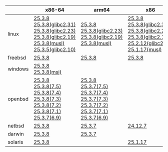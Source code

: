||x86-64|arm64|x86|armv7|ppc64le|armel|
| --- | --- | --- | --- | --- | --- | --- |
|linux|[25.3.8](https://github.com/roswell/sbcl_head/releases/download/25.3.8/sbcl-25.3.8-x86-64-linux-binary.tar.bz2)<br />[25.3.8(glibc2.31)](https://github.com/roswell/sbcl_head/releases/download/25.3.8/sbcl-25.3.8-x86-64-linux-glibc2.31-binary.tar.bz2)<br />[25.3.8(glibc2.23)](https://github.com/roswell/sbcl_head/releases/download/25.3.8/sbcl-25.3.8-x86-64-linux-glibc2.23-binary.tar.bz2)<br />[25.3.8(glibc2.19)](https://github.com/roswell/sbcl_head/releases/download/25.3.8/sbcl-25.3.8-x86-64-linux-glibc2.19-binary.tar.bz2)<br />[25.3.8(musl)](https://github.com/roswell/sbcl_head/releases/download/25.3.8/sbcl-25.3.8-x86-64-linux-musl-binary.tar.bz2)<br />[25.3.5(glibc2.10)](https://github.com/roswell/sbcl_head/releases/download/25.3.5/sbcl-25.3.5-x86-64-linux-glibc2.10-binary.tar.bz2)<br />|[25.3.8](https://github.com/roswell/sbcl_head/releases/download/25.3.8/sbcl-25.3.8-arm64-linux-binary.tar.bz2)<br />[25.3.8(glibc2.23)](https://github.com/roswell/sbcl_head/releases/download/25.3.8/sbcl-25.3.8-arm64-linux-glibc2.23-binary.tar.bz2)<br />[25.3.8(glibc2.19)](https://github.com/roswell/sbcl_head/releases/download/25.3.8/sbcl-25.3.8-arm64-linux-glibc2.19-binary.tar.bz2)<br />[25.3.8(musl)](https://github.com/roswell/sbcl_head/releases/download/25.3.8/sbcl-25.3.8-arm64-linux-musl-binary.tar.bz2)<br />|[25.3.8](https://github.com/roswell/sbcl_head/releases/download/25.3.8/sbcl-25.3.8-x86-linux-binary.tar.bz2)<br />[25.3.8(glibc2.31)](https://github.com/roswell/sbcl_head/releases/download/25.3.8/sbcl-25.3.8-x86-linux-glibc2.31-binary.tar.bz2)<br />[25.3.8(glibc2.23)](https://github.com/roswell/sbcl_head/releases/download/25.3.8/sbcl-25.3.8-x86-linux-glibc2.23-binary.tar.bz2)<br />[25.3.8(glibc2.19)](https://github.com/roswell/sbcl_head/releases/download/25.3.8/sbcl-25.3.8-x86-linux-glibc2.19-binary.tar.bz2)<br />[25.2.12(glibc2.10)](https://github.com/roswell/sbcl_head/releases/download/25.2.12/sbcl-25.2.12-x86-linux-glibc2.10-binary.tar.bz2)<br />[25.1.17(musl)](https://github.com/roswell/sbcl_head/releases/download/25.1.17/sbcl-25.1.17-x86-linux-musl-binary.tar.bz2)<br />|[25.3.7](https://github.com/roswell/sbcl_head/releases/download/25.3.7/sbcl-25.3.7-armv7-linux-binary.tar.bz2)<br />|[25.2.28](https://github.com/roswell/sbcl_head/releases/download/25.2.28/sbcl-25.2.28-ppc64le-linux-binary.tar.bz2)<br />[25.2.28(glibc2.23)](https://github.com/roswell/sbcl_head/releases/download/25.2.28/sbcl-25.2.28-ppc64le-linux-glibc2.23-binary.tar.bz2)<br />[25.2.28(glibc2.19)](https://github.com/roswell/sbcl_head/releases/download/25.2.28/sbcl-25.2.28-ppc64le-linux-glibc2.19-binary.tar.bz2)<br />|[25.1.17](https://github.com/roswell/sbcl_head/releases/download/25.1.17/sbcl-25.1.17-armel-linux-binary.tar.bz2)<br />|
|freebsd|[25.3.8](https://github.com/roswell/sbcl_head/releases/download/25.3.8/sbcl-25.3.8-x86-64-freebsd-binary.tar.bz2)<br />|[25.3.8](https://github.com/roswell/sbcl_head/releases/download/25.3.8/sbcl-25.3.8-arm64-freebsd-binary.tar.bz2)<br />|[25.3.8](https://github.com/roswell/sbcl_head/releases/download/25.3.8/sbcl-25.3.8-x86-freebsd-binary.tar.bz2)<br />||||
|windows|[25.3.8](https://github.com/roswell/sbcl_head/releases/download/25.3.8/sbcl-25.3.8-x86-64-windows-binary.tar.bz2)<br />[25.3.8(msi)](https://github.com/roswell/sbcl_head/releases/download/25.3.8/sbcl-25.3.8-x86-64-windows-binary.msi)<br />||||||
|openbsd|[25.3.8](https://github.com/roswell/sbcl_head/releases/download/25.3.8/sbcl-25.3.8-x86-64-openbsd-binary.tar.bz2)<br />[25.3.8(7.5)](https://github.com/roswell/sbcl_head/releases/download/25.3.8/sbcl-25.3.8-x86-64-openbsd-7.5-binary.tar.bz2)<br />[25.3.8(7.4)](https://github.com/roswell/sbcl_head/releases/download/25.3.8/sbcl-25.3.8-x86-64-openbsd-7.4-binary.tar.bz2)<br />[25.3.8(7.3)](https://github.com/roswell/sbcl_head/releases/download/25.3.8/sbcl-25.3.8-x86-64-openbsd-7.3-binary.tar.bz2)<br />[25.3.8(7.2)](https://github.com/roswell/sbcl_head/releases/download/25.3.8/sbcl-25.3.8-x86-64-openbsd-7.2-binary.tar.bz2)<br />[25.3.8(7.1)](https://github.com/roswell/sbcl_head/releases/download/25.3.8/sbcl-25.3.8-x86-64-openbsd-7.1-binary.tar.bz2)<br />[25.3.7(6.9)](https://github.com/roswell/sbcl_head/releases/download/25.3.7/sbcl-25.3.7-x86-64-openbsd-6.9-binary.tar.bz2)<br />|[25.3.8](https://github.com/roswell/sbcl_head/releases/download/25.3.8/sbcl-25.3.8-arm64-openbsd-binary.tar.bz2)<br />[25.3.7(7.5)](https://github.com/roswell/sbcl_head/releases/download/25.3.7/sbcl-25.3.7-arm64-openbsd-7.5-binary.tar.bz2)<br />[25.3.7(7.4)](https://github.com/roswell/sbcl_head/releases/download/25.3.7/sbcl-25.3.7-arm64-openbsd-7.4-binary.tar.bz2)<br />[25.3.7(7.3)](https://github.com/roswell/sbcl_head/releases/download/25.3.7/sbcl-25.3.7-arm64-openbsd-7.3-binary.tar.bz2)<br />[25.3.7(7.2)](https://github.com/roswell/sbcl_head/releases/download/25.3.7/sbcl-25.3.7-arm64-openbsd-7.2-binary.tar.bz2)<br />[25.3.7(7.1)](https://github.com/roswell/sbcl_head/releases/download/25.3.7/sbcl-25.3.7-arm64-openbsd-7.1-binary.tar.bz2)<br />[25.3.7(6.9)](https://github.com/roswell/sbcl_head/releases/download/25.3.7/sbcl-25.3.7-arm64-openbsd-6.9-binary.tar.bz2)<br />|||||
|netbsd|[25.3.8](https://github.com/roswell/sbcl_head/releases/download/25.3.8/sbcl-25.3.8-x86-64-netbsd-binary.tar.bz2)<br />|[25.3.7](https://github.com/roswell/sbcl_head/releases/download/25.3.7/sbcl-25.3.7-arm64-netbsd-binary.tar.bz2)<br />|[24.12.7](https://github.com/roswell/sbcl_head/releases/download/24.12.7/sbcl-24.12.7-x86-netbsd-binary.tar.bz2)<br />||||
|darwin|[25.3.8](https://github.com/roswell/sbcl_head/releases/download/25.3.8/sbcl-25.3.8-x86-64-darwin-binary.tar.bz2)<br />|[25.3.7](https://github.com/roswell/sbcl_head/releases/download/25.3.7/sbcl-25.3.7-arm64-darwin-binary.tar.bz2)<br />|||||
|solaris|[25.3.8](https://github.com/roswell/sbcl_head/releases/download/25.3.8/sbcl-25.3.8-x86-64-solaris-binary.tar.bz2)<br />||[25.1.17](https://github.com/roswell/sbcl_head/releases/download/25.1.17/sbcl-25.1.17-x86-solaris-binary.tar.bz2)<br />||||
